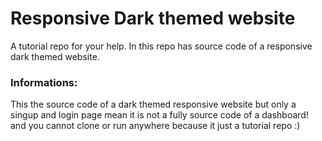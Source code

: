 # **Responsive Dark themed website**
A tutorial repo for your help. In this repo has source code of a responsive dark themed website.

### **Informations:**
This the source code of a dark themed responsive website but only a singup and login page mean it is not a fully source code of a dashboard! and you cannot clone or run anywhere because it just a tutorial repo :)